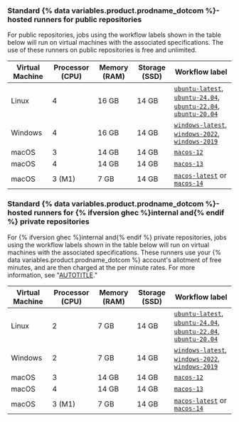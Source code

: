 ### Standard {% data variables.product.prodname_dotcom %}-hosted runners for public repositories

For public repositories, jobs using the workflow labels shown in the table below will run on virtual machines with the associated specifications. The use of these runners on public repositories is free and unlimited.

<table style="width:100%">
<thead>
  <tr>
    <th scope="col"><b>Virtual Machine</b></th>
    <th scope="col"><b>Processor (CPU)</b></th>
    <th scope="col"><b>Memory (RAM)</b></th>
    <th scope="col"><b>Storage (SSD)</b></th>
    <th scope="col"><b>Workflow label</b></th>
  </tr>
</thead>
<tbody>
<tr>
<td>
Linux
</td>
<td>
4
</td>
<td>
16 GB
</td>
<td>
14 GB
</td>
<td>
<code><a href="https://github.com/actions/runner-images/blob/main/images/ubuntu/Ubuntu2204-Readme.md">ubuntu-latest</a></code>, <code><a href="https://github.com/actions/runner-images/blob/main/images/ubuntu/Ubuntu2404-Readme.md">ubuntu-24.04</a></code>, <code><a href="https://github.com/actions/runner-images/blob/main/images/ubuntu/Ubuntu2204-Readme.md">ubuntu-22.04</a></code>, <code><a href="https://github.com/actions/runner-images/blob/main/images/ubuntu/Ubuntu2004-Readme.md">ubuntu-20.04</a></code>
</td>
</tr>
<tr>
<td>
Windows
</td>
<td>
4
</td>
<td>16 GB
</td>
<td>
14 GB
</td>
<td>
<code><a href="https://github.com/actions/runner-images/blob/main/images/windows/Windows2022-Readme.md">windows-latest</a></code>, <code><a href="https://github.com/actions/runner-images/blob/main/images/windows/Windows2022-Readme.md">windows-2022</a></code>, <code><a href="https://github.com/actions/runner-images/blob/main/images/windows/Windows2019-Readme.md">windows-2019</a></code>
</td>
</tr>
<tr>
<td>
macOS
</td>
<td>
3
</td>
<td>
14 GB
</td>
<td>
14 GB
</td>
<td>
<code><a href="https://github.com/actions/runner-images/blob/main/images/macos/macos-12-Readme.md">macos-12</a></code>
</td>
</tr>
<tr>
<td>
macOS
</td>
<td>
4
</td>
<td>
14 GB
</td>
<td>
14 GB
</td>
<td>
<code><a href="https://github.com/actions/runner-images/blob/main/images/macos/macos-13-Readme.md">macos-13</a></code>
</td>
</tr>
<tr>
<td>
macOS
</td>
<td>
3 (M1)
</td>
<td>
7 GB
</td>
<td>
14 GB
</td>
<td>
<code><a href="https://github.com/actions/runner-images/blob/main/images/macos/macos-14-Readme.md">macos-latest</a></code> or <code><a href="https://github.com/actions/runner-images/blob/main/images/macos/macos-14-Readme.md">macos-14</a></code>
</td>
</tr>
</tbody>
</table>

### Standard {% data variables.product.prodname_dotcom %}-hosted runners for {% ifversion ghec %}internal and{% endif %} private repositories

For {% ifversion ghec %}internal and{% endif %} private repositories, jobs using the workflow labels shown in the table below will run on virtual machines with the associated specifications. These runners use your {% data variables.product.prodname_dotcom %} account's allotment of free minutes, and are then charged at the per minute rates. For more information, see "[AUTOTITLE](/billing/managing-billing-for-github-actions/about-billing-for-github-actions#per-minute-rates)."

<table style="width:100%">
<thead>
  <tr>
    <th scope="col"><b>Virtual Machine</b></th>
    <th scope="col"><b>Processor (CPU)</b></th>
    <th scope="col"><b>Memory (RAM)</b></th>
    <th scope="col"><b>Storage (SSD)</b></th>
    <th scope="col"><b>Workflow label</b></th>
  </tr>
</thead>
<tbody>
<td>
Linux
</td>
<td>
2
</td>
<td>
7 GB
</td>
<td>
14 GB
</td>
<td>
<code><a href="https://github.com/actions/runner-images/blob/main/images/ubuntu/Ubuntu2204-Readme.md">ubuntu-latest</a></code>, <code><a href="https://github.com/actions/runner-images/blob/main/images/ubuntu/Ubuntu2404-Readme.md">ubuntu-24.04</a></code>, <code><a href="https://github.com/actions/runner-images/blob/main/images/ubuntu/Ubuntu2204-Readme.md">ubuntu-22.04</a></code>, <code><a href="https://github.com/actions/runner-images/blob/main/images/ubuntu/Ubuntu2004-Readme.md">ubuntu-20.04</a></code>
</td>
</tr>
<tr>
<td>
Windows
</td>
<td>
2
</td>
<td>7 GB
</td>
<td>
14 GB
</td>
<td>
<code><a href="https://github.com/actions/runner-images/blob/main/images/windows/Windows2022-Readme.md">windows-latest</a></code>, <code><a href="https://github.com/actions/runner-images/blob/main/images/windows/Windows2022-Readme.md">windows-2022</a></code>, <code><a href="https://github.com/actions/runner-images/blob/main/images/windows/Windows2019-Readme.md">windows-2019</a></code>
</td>
</tr>
<tr>
<td>
macOS
</td>
<td>
3
</td>
<td>
14 GB
</td>
<td>
14 GB
</td>
<td>
<code><a href="https://github.com/actions/runner-images/blob/main/images/macos/macos-12-Readme.md">macos-12</a></code>
</td>
</tr>
<tr>
<td>
macOS
</td>
<td>
4
</td>
<td>
14 GB
</td>
<td>
14 GB
</td>
<td>
<code><a href="https://github.com/actions/runner-images/blob/main/images/macos/macos-13-Readme.md">macos-13</a></code>
</td>
</tr>
<tr>
<td>
macOS
</td>
<td>
3 (M1)
</td>
<td>
7 GB
</td>
<td>
14 GB
</td>
<td>
<code><a href="https://github.com/actions/runner-images/blob/main/images/macos/macos-14-Readme.md">macos-latest</a></code> or <code><a href="https://github.com/actions/runner-images/blob/main/images/macos/macos-14-Readme.md">macos-14</a></code>
</td>
</tr>
</tbody>
</table>
